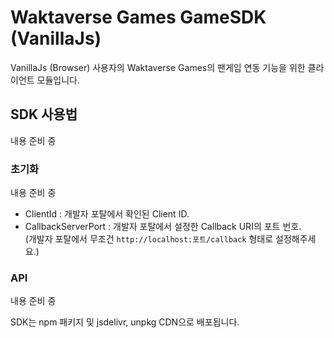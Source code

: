 # Waktaverse Games GameSDK (VanillaJs)
VanillaJs (Browser) 사용자의 Waktaverse Games의 팬게임 연동 기능을 위한 클라이언트 모듈입니다.

## SDK 사용법
내용 준비 중

### 초기화
내용 준비 중
- ClientId : 개발자 포탈에서 확인된 Client ID.
- CallbackServerPort : 개발자 포탈에서 설정한 Callback URI의 포트 번호.  
  (개발자 포탈에서 무조건 `http://localhost:포트/callback` 형태로 설정해주세요.)

### API
내용 준비 중

SDK는 npm 패키지 및 jsdelivr, unpkg CDN으로 배포됩니다.
